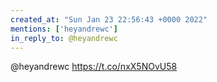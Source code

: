 ```yaml
---
created_at: "Sun Jan 23 22:56:43 +0000 2022"
mentions: ['heyandrewc']
in_reply_to: @heyandrewc
---
```


@heyandrewc https://t.co/nxX5NOvU58
